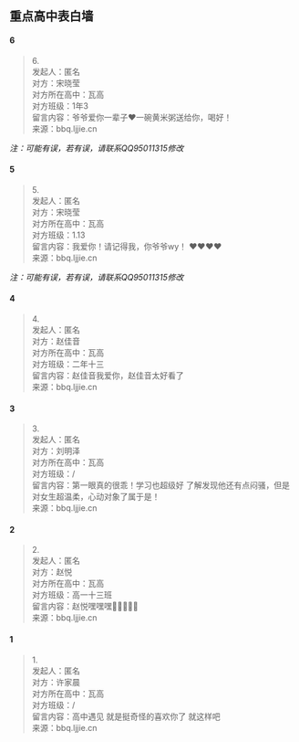 ## 重点高中表白墙
#### 6
> 6.<br>
> 发起人：匿名<br>
>对方：宋晓莹<br>
>对方所在高中：瓦高<br>
>对方班级：1年3<br>
>留言内容：爷爷爱你一辈子❤️一碗黄米粥送给你，喝好！<br>
>来源：bbq.ljjie.cn

*注：可能有误，若有误，请联系QQ95011315修改*

#### 5
> 5.<br>
> 发起人：匿名<br>
>对方：宋晓莹<br>
>对方所在高中：瓦高<br>
>对方班级：1.13<br>
>留言内容：我爱你！请记得我，你爷爷wy！ ❤️❤️❤️❤️<br>
>来源：bbq.ljjie.cn

*注：可能有误，若有误，请联系QQ95011315修改*

#### 4
> 4.<br>
> 发起人：匿名<br>
>对方：赵佳音<br>
>对方所在高中：瓦高<br>
>对方班级：二年十三<br>
>留言内容：赵佳音我爱你，赵佳音太好看了<br>
>来源：bbq.ljjie.cn

#### 3
> 3.<br>
> 发起人：匿名<br>
>对方：刘明泽<br>
>对方所在高中：瓦高<br>
>对方班级：/<br>
>留言内容：第一眼真的很乖！学习也超级好  了解发现他还有点闷骚，但是对女生超温柔，心动对象了属于是！<br>
>来源：bbq.ljjie.cn

#### 2
> 2.<br>
> 发起人：匿名<br>
>对方：赵悦<br>
>对方所在高中：瓦高<br>
>对方班级：高一十三班<br>
>留言内容：赵悦嘿嘿嘿🤤🤤🤤🤤🤤<br>
>来源：bbq.ljjie.cn

#### 1
> 1.<br>
> 发起人：匿名<br>
>对方：许家晨<br>
>对方所在高中：瓦高<br>
>对方班级：/<br>
>留言内容：高中遇见 就是挺奇怪的喜欢你了 就这样吧<br>
>来源：bbq.ljjie.cn

